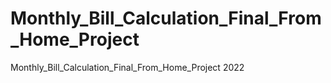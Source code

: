 # Monthly_Bill_Calculation_Final_From_Home_Project
Monthly_Bill_Calculation_Final_From_Home_Project 2022
